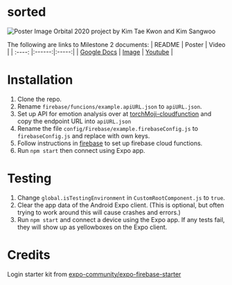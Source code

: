 # sorted

![Poster Image](https://i.imgur.com/mAwQgxJ.png)
Orbital 2020 project by Kim Tae Kwon and Kim Sangwoo

The following are links to Milestone 2 documents:
| README | Poster | Video |
| :----: |:------:|:-----:|
| [Google Docs](https://docs.google.com/document/d/1SLPb2OJOF4XCtag-7TVqmqevsQZ7x8REouIweSJDAIU/edit?usp=sharing) | [Image](https://i.imgur.com/mAwQgxJ.png) | [Youtube](https://youtu.be/PO5M3X_wcu4) |

# Installation

1. Clone the repo.
1. Rename `firebase/funcions/example.apiURL.json` to `apiURL.json`.
1. Set up API for emotion analysis over at [torchMoji-cloudfunction](https://github.com/delicious-chocomint/torchMoji-CloudFunction) and copy the endpoint URL into `apiURL.json`
1. Rename the file `config/Firebase/example.firebaseConfig.js` to `firebaseConfig.js` and replace with own keys.
1. Follow instructions in [firebase](firebase) to set up firebase cloud functions.
1. Run `npm start` then connect using Expo app.

# Testing

1. Change `global.isTestingEnvironment` in `CustomRootComponent.js` to `true`.
1. Clear the app data of the Android Expo client. (This is optional, but often trying to work around this will cause crashes and errors.)
1. Run `npm start` and connect a device using the Expo app. If any tests fail, they will show up as yellowboxes on the Expo client.

# Credits

Login starter kit from [expo-community/expo-firebase-starter](https://github.com/expo-community/expo-firebase-starter)

